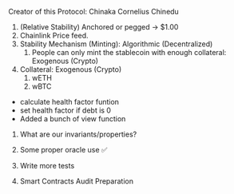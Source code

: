 Creator of this Protocol: Chinaka Cornelius Chinedu

1. (Relative Stability) Anchored or pegged -> $1.00
2.  Chainlink Price feed.
2. Stability Mechanism (Minting): Algorithmic (Decentralized)
    1. People can only mint the stablecoin with enough collateral: Exogenous (Crypto)
3. Collateral: Exogenous (Crypto)
    1. wETH
    2. wBTC



- calculate health factor funtion
- set health factor if debt is 0
- Added a bunch of view function

1. What are our invariants/properties?

1. Some proper oracle use ✅
2. Write more tests 
3. Smart Contracts Audit Preparation 
